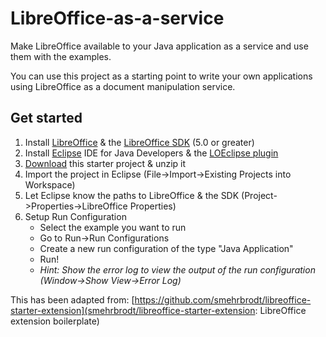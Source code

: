 # LibreOffice-as-a-service
Make LibreOffice available to your Java application as a service and use them with the examples.

You can use this project as a starting point to write your own applications using LibreOffice as a document manipulation service.

## Get started

1. Install [LibreOffice](http://www.libreoffice.org/download) & the [LibreOffice SDK](http://www.libreoffice.org/download) (5.0 or greater)
2. Install [Eclipse](http://www.eclipse.org/) IDE for Java Developers & the [LOEclipse plugin](https://marketplace.eclipse.org/content/loeclipse)
3. [Download](https://github.com/smehrbrodt/libreoffice-starter-extension/archive/master.zip) this starter project & unzip it
4. Import the project in Eclipse (File->Import->Existing Projects into Workspace)
5. Let Eclipse know the paths to LibreOffice & the SDK (Project->Properties->LibreOffice Properties)
6. Setup Run Configuration
    * Select the example you want to run
    * Go to Run->Run Configurations
    * Create a new run configuration of the type "Java Application"
    * Run!
    * *Hint: Show the error log to view the output of the run configuration (Window->Show View->Error Log)*
	
This has been adapted from: [https://github.com/smehrbrodt/libreoffice-starter-extension](smehrbrodt/libreoffice-starter-extension: LibreOffice extension boilerplate)
